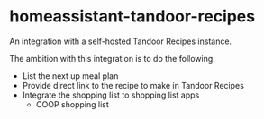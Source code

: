 # homeassistant-tandoor-recipes
An integration with a self-hosted Tandoor Recipes instance.

The ambition with this integration is to do the following:

* List the next up meal plan
* Provide direct link to the recipe to make in Tandoor Recipes
* Integrate the shopping list to shopping list apps
  * COOP shopping list
